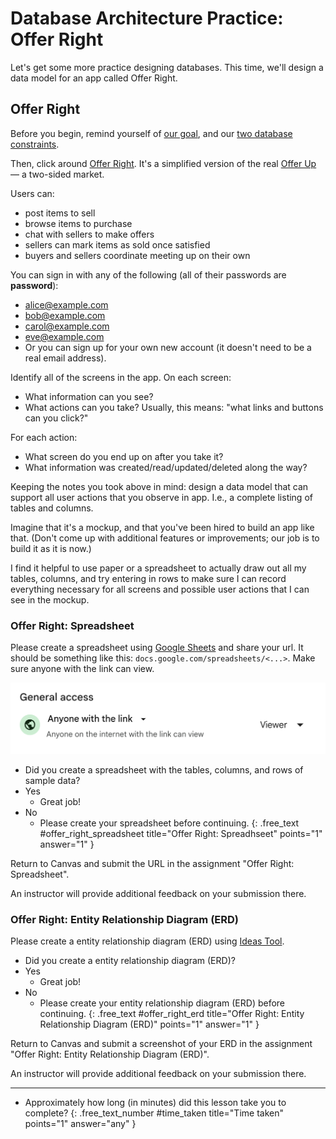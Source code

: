 # Database Architecture Practice: Offer Right

Let's get some more practice designing databases. This time, we'll design a data model for an app called Offer Right.

## Offer Right

Before you begin, remind yourself of [our goal](https://learn.firstdraft.com/lessons/320-yap-database-architecture#our-goal), and our [two database constraints](https://learn.firstdraft.com/lessons/320-yap-database-architecture#database-design-constraint-one).

Then, click around [Offer Right](https://ujs-practice-1.matchthetarget.com/). It's a simplified version of the real [Offer Up](https://offerup.com/) — a two-sided market.

Users can:

- post items to sell
- browse items to purchase
- chat with sellers to make offers
- sellers can mark items as sold once satisfied
- buyers and sellers coordinate meeting up on their own

You can sign in with any of the following (all of their passwords are **password**):

- alice@example.com
- bob@example.com
- carol@example.com
- eve@example.com
- Or you can sign up for your own new account (it doesn't need to be a real email address).

Identify all of the screens in the app. On each screen:
- What information can you see?
- What actions can you take? Usually, this means: "what links and buttons can you click?"

For each action:
- What screen do you end up on after you take it?
- What information was created/read/updated/deleted along the way?

Keeping the notes you took above in mind: design a data model that can support all user actions that you observe in app. I.e., a complete listing of tables and columns.

Imagine that it's a mockup, and that you've been hired to build an app like that. (Don't come up with additional features or improvements; our job is to build it as it is now.)

I find it helpful to use paper or a spreadsheet to actually draw out all my tables, columns, and try entering in rows to make sure I can record everything necessary for all screens and possible user actions that I can see in the mockup.

### Offer Right: Spreadsheet

Please create a spreadsheet using [Google Sheets](https://sheets.google.com) and share your url. It should be something like this: `docs.google.com/spreadsheets/<...>`. Make sure anyone with the link can view.

![](assets/anyone-with-link.png)

- Did you create a spreadsheet with the tables, columns, and rows of sample data?
- Yes
  - Great job!
- No
  - Please create your spreadsheet before continuing.
{: .free_text #offer_right_spreadsheet title="Offer Right: Spreadhseet" points="1" answer="1" }

<div class="alert alert-danger mt-2">

Return to Canvas and submit the URL in the assignment "Offer Right: Spreadsheet".

An instructor will provide additional feedback on your submission there.

</div>

### Offer Right: Entity Relationship Diagram (ERD)

Please create a entity relationship diagram (ERD) using [Ideas Tool](https://ideas.firstdraft.com).

- Did you create a entity relationship diagram (ERD)?
- Yes
  - Great job!
- No
  - Please create your entity relationship diagram (ERD) before continuing.
{: .free_text #offer_right_erd title="Offer Right: Entity Relationship Diagram (ERD)" points="1" answer="1" }

<div class="alert alert-danger mt-2">

Return to Canvas and submit a screenshot of your ERD in the assignment "Offer Right: Entity Relationship Diagram (ERD)".

An instructor will provide additional feedback on your submission there.

</div>

---

- Approximately how long (in minutes) did this lesson take you to complete?
{: .free_text_number #time_taken title="Time taken" points="1" answer="any" }
